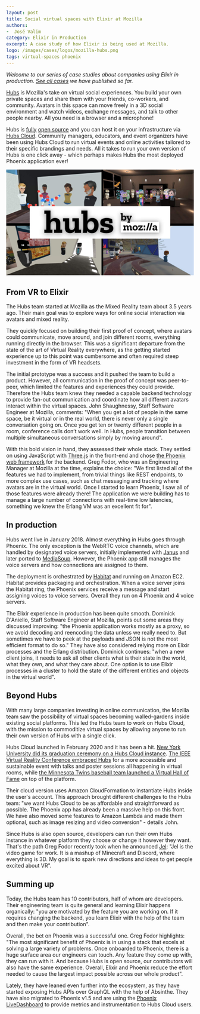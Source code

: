 ```yaml
---
layout: post
title: Social virtual spaces with Elixir at Mozilla
authors:
-  José Valim
category: Elixir in Production
excerpt: A case study of how Elixir is being used at Mozilla.
logo: /images/cases/logos/mozilla-hubs.png
tags: virtual-spaces phoenix
---
```


*Welcome to our series of case studies about companies using Elixir in production. [See all cases](/cases.html) we have published so far.*

[Hubs](https://hubs.mozilla.com/) is Mozilla's take on virtual social experiences. You build your own private spaces and share them with your friends, co-workers, and community. Avatars in this space can move freely in a 3D social environment and watch videos, exchange messages, and talk to other people nearby. All you need is a browser and a microphone!

Hubs is [fully](https://github.com/mozilla/hubs) [open source](https://github.com/mozilla/reticulum) and you can host it on your infrastructure via [Hubs Cloud](https://hubs.mozilla.com/cloud). Community managers, educators, and event organizers have been using Hubs Cloud to run virtual events and online activities tailored to their specific brandings and needs. All it takes to run your own version of Hubs is one click away - which perhaps makes Hubs the most deployed Phoenix application ever!

![Mozilla Hubs](/images/cases/bg/mozilla-hubs.jpg)

## From VR to Elixir

The Hubs team started at Mozilla as the Mixed Reality team about 3.5 years ago. Their main goal was to explore ways for online social interaction via avatars and mixed reality.

They quickly focused on building their first proof of concept, where avatars could communicate, move around, and join different rooms, everything running directly in the browser. This was a significant departure from the state of the art of Virtual Reality everywhere, as the getting started experience up to this point was cumbersome and often required steep investment in the form of VR headsets.

The initial prototype was a success and it pushed the team to build a product. However, all communication in the proof of concept was peer-to-peer, which limited the features and experiences they could provide. Therefore the Hubs team knew they needed a capable backend technology to provide fan-out communication and coordinate how all different avatars interact within the virtual spaces. John Shaughnessy, Staff Software Engineer at Mozilla, comments: "When you get a lot of people in the same space, be it virtual or in the real world, there is never only a single conversation going on. Once you get ten or twenty different people in a room, conference calls don’t work well. In Hubs, people transition between multiple simultaneous conversations simply by moving around".

With this bold vision in hand, they assessed their whole stack. They settled on using JavaScript with [Three.js](https://threejs.org/) in the front-end and chose [the Phoenix web framework](https://phoenixframework.org/) for the backend. Greg Fodor, who was an Engineering Manager at Mozilla at the time, explains the choice: "We first listed all of the features we had to implement, from trivial things like REST endpoints, to more complex use cases, such as chat messaging and tracking where avatars are in the virtual world. Once I started to learn Phoenix, I saw all of those features were already there! The application we were building has to manage a large number of connections with real-time low latencies, something we knew the Erlang VM was an excellent fit for".

## In production

Hubs went live in January 2018. Almost everything in Hubs goes through Phoenix. The only exception is the WebRTC voice channels, which are handled by designated voice servers, initially implemented with [Janus](https://janus.conf.meetecho.com/) and later ported to [MediaSoup](https://mediasoup.org/). However, the Phoenix app still manages the voice servers and how connections are assigned to them.

The deployment is orchestrated by [Habitat](https://www.chef.io/products/chef-habitat/) and running on Amazon EC2. Habitat provides packaging and orchestration. When a voice server joins the Habitat ring, the Phoenix services receive a message and start assigning voices to voice servers. Overall they run on 4 Phoenix and 4 voice servers.

The Elixir experience in production has been quite smooth. Dominick D'Aniello, Staff Software Engineer at Mozilla, points out some areas they discussed improving: "the Phoenix application works mostly as a proxy, so we avoid decoding and reencoding the data unless we really need to. But sometimes we have to peek at the payloads and JSON is not the most efficient format to do so." They have also considered relying more on Elixir processes and the Erlang distribution. Dominick continues: "when a new client joins, it needs to ask all other clients what is their state in the world, what they own, and what they care about. One option is to use Elixir processes in a cluster to hold the state of the different entities and objects in the virtual world".

## Beyond Hubs

With many large companies investing in online communication, the Mozilla team saw the possibility of virtual spaces becoming walled-gardens inside existing social platforms. This led the Hubs team to work on Hubs Cloud, with the mission to commoditize virtual spaces by allowing anyone to run their own version of Hubs with a single click. 

Hubs Cloud launched in February 2020 and it has been a hit. [New York University did its graduation ceremony on a Hubs Cloud instance](https://twitter.com/nyuniversity/status/1258401916096315399). [The IEEE Virtual Reality Conference embraced Hubs](https://www.computer.org/conferences/organize-a-conference/organizer-resources/hosting-a-virtual-event/success-stories/IEEE-VR-2020) for a more accessible and sustainable event with talks and poster sessions all happening in virtual rooms, while [the Minnesota Twins baseball team launched a Virtual Hall of Fame](https://www.twincities.com/2021/02/09/twins-set-to-launch-new-virtual-fan-experience/) on top of the platform.

Their cloud version uses Amazon CloudFormation to instantiate Hubs inside the user's account. This approach brought different challenges to the Hubs team: "we want Hubs Cloud to be as affordable and straightforward as possible. The Phoenix app has already been a massive help on this front. We have also moved some features to Amazon Lambda and made them optional, such as image resizing and video conversion" - details John.

Since Hubs is also open source, developers can run their own Hubs instance in whatever platform they choose or change it however they want. That's the path Greg Fodor recently took when he announced [Jel](https://jel.app/): "Jel is the video game for work. It is a mashup of Minecraft and Discord, where everything is 3D. My goal is to spark new directions and ideas to get people excited about VR".

## Summing up

Today, the Hubs team has 10 contributors, half of whom are developers. Their engineering team is quite general and learning Elixir happens organically: "you are motivated by the feature you are working on. If it requires changing the backend, you learn Elixir with the help of the team and then make your contribution".

Overall, the bet on Phoenix was a successful one. Greg Fodor highlights: "The most significant benefit of Phoenix is in using a stack that excels at solving a large variety of problems. Once onboarded to Phoenix, there is a huge surface area our engineers can touch. Any feature they come up with, they can run with it. And because Hubs is open source, our contributors will also have the same experience. Overall, Elixir and Phoenix reduce the effort needed to cause the largest impact possible across our whole product".

Lately, they have leaned even further into the ecosystem, as they have started exposing Hubs APIs over GraphQL with the help of Absinthe. They have also migrated to Phoenix v1.5 and are using the [Phoenix LiveDashboard](https://github.com/phoenixframework/phoenix_live_dashboard) to provide metrics and instrumentation to Hubs Cloud users.

